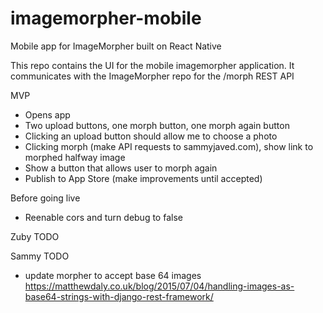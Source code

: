 # imagemorpher-mobile
Mobile app for ImageMorpher built on React Native

This repo contains the UI for the mobile imagemorpher application.  It communicates with the ImageMorpher repo for the /morph REST API

MVP
- Opens app
- Two upload buttons, one morph button, one morph again button
- Clicking an upload button should allow me to choose a photo
- Clicking morph (make API requests to sammyjaved.com), show link to morphed halfway image
- Show a button that allows user to morph again
- Publish to App Store (make improvements until accepted)

Before going live
 - Reenable cors and turn debug to false

Zuby TODO

Sammy TODO
 - update morpher to accept base 64 images
https://matthewdaly.co.uk/blog/2015/07/04/handling-images-as-base64-strings-with-django-rest-framework/

